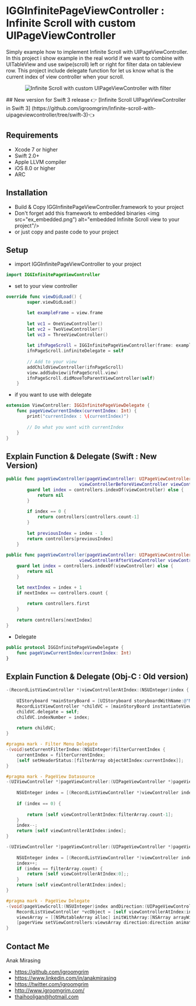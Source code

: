 # IGGInfinitePageViewController : Infinite Scroll with custom UIPageViewController
Simply example how to implement Infinite Scroll with UIPageViewController.
In this project i show example in the real world if we want to combine with UITableView and use swipe(scroll) left or right for filter data on tableview row.
This project include delegate function for let us know what is the current index of view controller when your scroll.
<p align="center">
<img src="infinite-loop-uipageviewcontroller-filter.gif") alt="Infinite Scroll with custom UIPageViewController with filter"/>
</p>
## New version for Swift 3 release
👉 [Infinite Scroll UIPageViewController in Swift 3] (https://github.com/igroomgrim/Infinite-scroll-with-uipageviewcontroller/tree/swift-3)👈

## Requirements
* Xcode 7 or higher
* Swift 2.0+
* Apple LLVM compiler
* iOS 8.0 or higher
* ARC

## Installation
* Build & Copy IGGInfinitePageViewController.framework to your project
* Don't forget add this framework to embedded binaries
<img src="ex_embedded.png") alt="embedded Infinite Scroll view to your project"/>
* or just copy and paste code to your project

## Setup
* import IGGInfinitePageViewController to your project
```swift
import IGGInfinitePageViewController
```
* set  to your view controller
```swift
override func viewDidLoad() {
        super.viewDidLoad()

        let exampleFrame = view.frame
        
        let vc1 = OneViewController()
        let vc2 = TwoViewController()
        let vc3 = ThreeViewController()
        
        let ifnPageScroll = IGGInfinitePageViewController(frame: exampleFrame, viewControllers: [vc1, vc2, vc3])
        ifnPageScroll.infiniteDelegate = self
        
        // Add to your view
        addChildViewController(ifnPageScroll)
        view.addSubview(ifnPageScroll.view)
        ifnPageScroll.didMoveToParentViewController(self)
    }
```
* if you want to use with delegate
```swift
extension ViewController: IGGInfinitePageViewDelegate {
    func pageViewCurrentIndex(currentIndex: Int) {
        print("currentIndex : \(currentIndex)")
        
        // Do what you want with currentIndex
    }
}
```

## Explain Function & Delegate (Swift : New Version)
```swift
public func pageViewController(pageViewController: UIPageViewController,
                            viewControllerBeforeViewController viewController: UIViewController) -> UIViewController? {
        guard let index = controllers.indexOf(viewController) else {
            return nil
        }
        
        if index == 0 {
            return controllers[controllers.count-1]
        }
        
        let previousIndex = index - 1
        return controllers[previousIndex]
    }
    
public func pageViewController(pageViewController: UIPageViewController,
                            viewControllerAfterViewController viewController: UIViewController) -> UIViewController? {
    guard let index = controllers.indexOf(viewController) else {
        return nil
    }

    let nextIndex = index + 1
    if nextIndex == controllers.count {
            
        return controllers.first
    }
        
    return controllers[nextIndex]
}

```
* Delegate
```swift
public protocol IGGInfinitePageViewDelegate {
    func pageViewCurrentIndex(currentIndex: Int)
}
```

## Explain Function & Delegate (Obj-C : Old version)
```objective-c
-(RecordListViewController *)viewControllerAtIndex:(NSUInteger)index {
    
    UIStoryboard *mainStoryBoard = [UIStoryboard storyboardWithName:@"Main" bundle:nil];
    RecordListViewController *childVC = [mainStoryBoard instantiateViewControllerWithIdentifier:@"RecordListViewController"];
    childVC.delegate = self;
    childVC.indexNumber = index;
    
    return childVC;
}

#pragma mark - Filter Menu Delegate
-(void)setCurrentFilterIndex:(NSUInteger)filterCurrentIndex {
    currentIndex = filterCurrentIndex;
    [self setHeaderStatus:[filterArray objectAtIndex:currentIndex]];
}

#pragma mark - PageView Datasource
-(UIViewController *)pageViewController:(UIPageViewController *)pageViewController viewControllerBeforeViewController:(UIViewController *)viewController {
    
    NSUInteger index = [(RecordListViewController *)viewController indexNumber];
    
    if (index == 0) {
        
        return [self viewControllerAtIndex:filterArray.count-1];
    }
    index--;
    return [self viewControllerAtIndex:index];
}

-(UIViewController *)pageViewController:(UIPageViewController *)pageViewController viewControllerAfterViewController:(UIViewController *)viewController {
    
    NSUInteger index = [(RecordListViewController *)viewController indexNumber];
    index++;
    if (index == filterArray.count) {
        return [self viewControllerAtIndex:0];;
    }
    return [self viewControllerAtIndex:index];
}

#pragma mark - PageView Delegate
-(void)pageViewScroll:(NSUInteger)index andDirection:(UIPageViewControllerNavigationDirection)direction andAnimate:(BOOL)anim {
    RecordListViewController *vcObject = [self viewControllerAtIndex:index];
    viewsArray = [[NSMutableArray alloc] initWithArray:[NSArray arrayWithObject:vcObject]];
    [pagerView setViewControllers:viewsArray direction:direction animated:anim completion:nil];
}
```

## Contact Me

Anak Mirasing

- https://github.com/igroomgrim
- https://www.linkedin.com/in/anakmirasing
- https://twitter.com/igroomgrim
- http://www.igroomgrim.com/
- thaihooligan@hotmail.com
